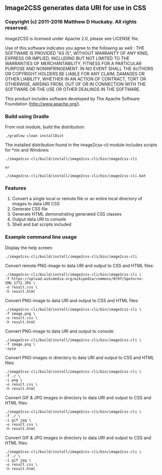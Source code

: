 ## Image2CSS generates data URI for use in CSS


### Copyright (c) 2011-2016 Matthew D Huckaby. All rights reserved.
Image2CSS is licensed under Apache 2.0, please see LICENSE file.

Use of this software indicates you agree to the following as well : 
THE SOFTWARE IS PROVIDED "AS IS", WITHOUT WARRANTY OF ANY KIND, EXPRESS OR
IMPLIED, INCLUDING BUT NOT LIMITED TO THE WARRANTIES OF MERCHANTABILITY,
FITNESS FOR A PARTICULAR PURPOSE AND NONINFRINGEMENT. IN NO EVENT SHALL THE
AUTHORS OR COPYRIGHT HOLDERS BE LIABLE FOR ANY CLAIM, DAMAGES OR OTHER
LIABILITY, WHETHER IN AN ACTION OF CONTRACT, TORT OR OTHERWISE, ARISING FROM,
OUT OF OR IN CONNECTION WITH THE SOFTWARE OR THE USE OR OTHER DEALINGS IN
THE SOFTWARE.

This product includes software developed by The Apache Software Foundation (http://www.apache.org/).


### Build using Gradle

From root module, build the distribution:

    ./gradlew clean installDist

The installed distribution found in the image2css-cli module includes scripts for *nix and Windows: 

    ./image2css-cli/build/install/image2css-cli/bin/image2css-cli
    
    or 
    
    ./image2css-cli/build/install/image2css-cli/bin/image2css-cli.bat


### Features
1. Convert a single local or remote file or an entire local directory of images to data URI CSS
2. Generate CSS file
3. Generate HTML demonstrating generated CSS classes
4. Output data URI to console
5. Shell and bat scripts included


### Example command line usage

Display the help screen:

	./image2css-cli/build/install/image2css-cli/bin/image2css-cli
	
Convert remote PNG-image to data URI and output to CSS and HTML files:

    ./image2css-cli/build/install/image2css-cli/bin/image2css-cli \
    -f https://upload.wikimedia.org/wikipedia/commons/0/0f/Spotorno-IMG_1772.JPG \
    -o result.css \
    -h result.html
	
Convert PNG-image to data URI and output to CSS and HTML files:

    ./image2css-cli/build/install/image2css-cli/bin/image2css-cli \
    -f image.png \
    -o result.css \
    -h result.html

Convert PNG-image to data URI and output to console:

	./image2css-cli/build/install/image2css-cli/bin/image2css-cli \
	-f image.png \
	-syso
	
Convert PNG-images in directory to data URI and output to CSS and HTML files:

	./image2css-cli/build/install/image2css-cli/bin/image2css-cli \
	-f ./ \
	-i png \
	-o result.css \
	-h result.html
	
Convert GIF & JPG images in directory to data URI and output to CSS and HTML files:

	./image2css-cli/build/install/image2css-cli/bin/image2css-cli \
	-f ./ \
	-i gif jpg \
	-o result.css \
	-h result.html
	
Convert GIF & JPG images in directory to data URI and output to CSS and HTML files:
	
	./image2css-cli/build/install/image2css-cli/bin/image2css-cli \
	-f ./ \
	-i gif jpg \
	-o result.css \
	-h result.html